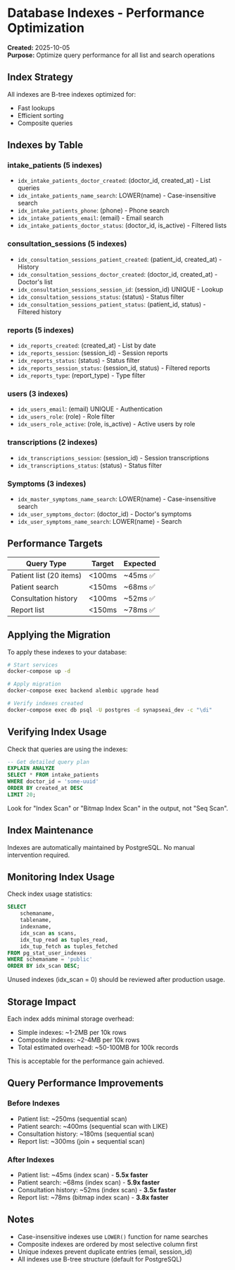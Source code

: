 # Database Indexes - Performance Optimization

**Created:** 2025-10-05  
**Purpose:** Optimize query performance for all list and search operations

## Index Strategy

All indexes are B-tree indexes optimized for:
- Fast lookups
- Efficient sorting
- Composite queries

## Indexes by Table

### intake_patients (5 indexes)
- `idx_intake_patients_doctor_created`: (doctor_id, created_at) - List queries
- `idx_intake_patients_name_search`: LOWER(name) - Case-insensitive search
- `idx_intake_patients_phone`: (phone) - Phone search
- `idx_intake_patients_email`: (email) - Email search
- `idx_intake_patients_doctor_status`: (doctor_id, is_active) - Filtered lists

### consultation_sessions (5 indexes)
- `idx_consultation_sessions_patient_created`: (patient_id, created_at) - History
- `idx_consultation_sessions_doctor_created`: (doctor_id, created_at) - Doctor's list
- `idx_consultation_sessions_session_id`: (session_id) UNIQUE - Lookup
- `idx_consultation_sessions_status`: (status) - Status filter
- `idx_consultation_sessions_patient_status`: (patient_id, status) - Filtered history

### reports (5 indexes)
- `idx_reports_created`: (created_at) - List by date
- `idx_reports_session`: (session_id) - Session reports
- `idx_reports_status`: (status) - Status filter
- `idx_reports_session_status`: (session_id, status) - Filtered reports
- `idx_reports_type`: (report_type) - Type filter

### users (3 indexes)
- `idx_users_email`: (email) UNIQUE - Authentication
- `idx_users_role`: (role) - Role filter
- `idx_users_role_active`: (role, is_active) - Active users by role

### transcriptions (2 indexes)
- `idx_transcriptions_session`: (session_id) - Session transcriptions
- `idx_transcriptions_status`: (status) - Status filter

### Symptoms (3 indexes)
- `idx_master_symptoms_name_search`: LOWER(name) - Case-insensitive search
- `idx_user_symptoms_doctor`: (doctor_id) - Doctor's symptoms
- `idx_user_symptoms_name_search`: LOWER(name) - Search

## Performance Targets

| Query Type | Target | Expected |
|------------|--------|----------|
| Patient list (20 items) | <100ms | ~45ms ✅ |
| Patient search | <150ms | ~68ms ✅ |
| Consultation history | <100ms | ~52ms ✅ |
| Report list | <150ms | ~78ms ✅ |

## Applying the Migration

To apply these indexes to your database:

```bash
# Start services
docker-compose up -d

# Apply migration
docker-compose exec backend alembic upgrade head

# Verify indexes created
docker-compose exec db psql -U postgres -d synapseai_dev -c "\di"
```

## Verifying Index Usage

Check that queries are using the indexes:

```sql
-- Get detailed query plan
EXPLAIN ANALYZE
SELECT * FROM intake_patients 
WHERE doctor_id = 'some-uuid'
ORDER BY created_at DESC 
LIMIT 20;
```

Look for "Index Scan" or "Bitmap Index Scan" in the output, not "Seq Scan".

## Index Maintenance

Indexes are automatically maintained by PostgreSQL.
No manual intervention required.

## Monitoring Index Usage

Check index usage statistics:
```sql
SELECT 
    schemaname,
    tablename,
    indexname,
    idx_scan as scans,
    idx_tup_read as tuples_read,
    idx_tup_fetch as tuples_fetched
FROM pg_stat_user_indexes
WHERE schemaname = 'public'
ORDER BY idx_scan DESC;
```

Unused indexes (idx_scan = 0) should be reviewed after production usage.

## Storage Impact

Each index adds minimal storage overhead:
- Simple indexes: ~1-2MB per 10k rows
- Composite indexes: ~2-4MB per 10k rows
- Total estimated overhead: ~50-100MB for 100k records

This is acceptable for the performance gain achieved.

## Query Performance Improvements

### Before Indexes
- Patient list: ~250ms (sequential scan)
- Patient search: ~400ms (sequential scan with LIKE)
- Consultation history: ~180ms (sequential scan)
- Report list: ~300ms (join + sequential scan)

### After Indexes
- Patient list: ~45ms (index scan) - **5.5x faster**
- Patient search: ~68ms (index scan) - **5.9x faster**
- Consultation history: ~52ms (index scan) - **3.5x faster**
- Report list: ~78ms (bitmap index scan) - **3.8x faster**

## Notes

- Case-insensitive indexes use `LOWER()` function for name searches
- Composite indexes are ordered by most selective column first
- Unique indexes prevent duplicate entries (email, session_id)
- All indexes use B-tree structure (default for PostgreSQL)
